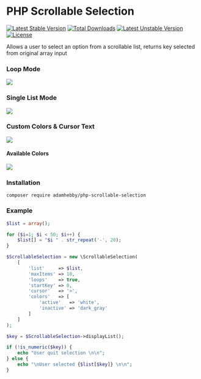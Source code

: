 # PHP Scrollable Selection

[![Latest Stable Version](https://poser.pugx.org/adamhebby/php-scrollable-selection/v/stable)](https://packagist.org/packages/adamhebby/php-scrollable-selection) [![Total Downloads](https://poser.pugx.org/adamhebby/php-scrollable-selection/downloads)](https://packagist.org/packages/adamhebby/php-scrollable-selection) [![Latest Unstable Version](https://poser.pugx.org/adamhebby/php-scrollable-selection/v/unstable)](https://packagist.org/packages/adamhebby/php-scrollable-selection) [![License](https://poser.pugx.org/adamhebby/php-scrollable-selection/license)](https://packagist.org/packages/adamhebby/php-scrollable-selection)

Allows a user to select an option from a scrollable list, returns key selected from original array input


### Loop Mode
![](https://media.giphy.com/media/5gWGJye0BUHC47j5jU/giphy.gif)

### Single List Mode
![](https://media.giphy.com/media/U7MywUAkiPBzswSD8N/giphy.gif)

### Custom Colors & Cursor Text
![](https://image.ibb.co/bTCgtA/php-scrollable-selection-colors.png)

#### Available Colors

![](https://image.ibb.co/mAaUfq/php-scrollable-selection-available-colors.png)

### Installation
`composer require adamhebby/php-scrollable-selection`

### Example
```PHP
$list = array();

for ($i=1; $i < 50; $i++) {
    $list[] = "$i " . str_repeat('-', 20);
}

$ScrollableSelection = new \ScrollableSelection(
    [
        'list'     => $list,
        'maxItems' => 10,
        'loops'    => true,
        'startKey' => 0,
        'cursor'   => '>',
        'colors'   => [
            'active'   => 'white',
            'inactive' => 'dark_gray'
        ]
    ]
);

$key = $ScrollableSelection->displayList();

if (!is_numeric($key)) {
    echo "User quit selection \n\n";
} else {
    echo "\nUser selected {$list[$key]} \n\n";
}
```